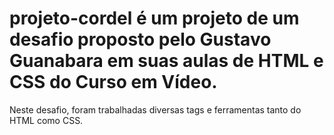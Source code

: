 # projeto-cordel é um projeto de um desafio proposto pelo Gustavo Guanabara em suas aulas de HTML e CSS do Curso em Vídeo.

Neste desafio, foram trabalhadas diversas tags e ferramentas tanto do HTML como CSS.
